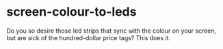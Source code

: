 # screen-colour-to-leds
Do you so desire those led strips that sync with the colour on your screen, but are sick of the hundred-dollar price tags? This does it.
